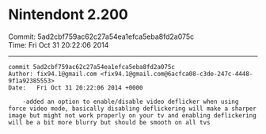 # Nintendont 2.200
Commit: 5ad2cbf759ac62c27a54ea1efca5eba8fd2a075c  
Time: Fri Oct 31 20:22:06 2014   

-----

```
commit 5ad2cbf759ac62c27a54ea1efca5eba8fd2a075c
Author: fix94.1@gmail.com <fix94.1@gmail.com@6acfca08-c3de-247c-4448-9f1a92385553>
Date:   Fri Oct 31 20:22:06 2014 +0000

    -added an option to enable/disable video deflicker when using force video mode, basically disabling deflickering will make a sharper image but might not work properly on your tv and enabling deflickering will be a bit more blurry but should be smooth on all tvs
```
